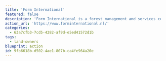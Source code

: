 ```yaml
---
title: 'Form International'
featured: false
description: 'Form International is a forest management and services company that manages forest assets in Africa and delivers a range of technical and financial services to clients worldwide.'
action_url: 'https://www.forminternational.nl/'
categories:
  - 63a7cfb3-7cd5-4282-af9d-e5ed41572d1b
tags:
  - land-owners
blueprint: action
id: 9fb6618b-d502-4ae1-807b-ca4fe964a20e
---
```

